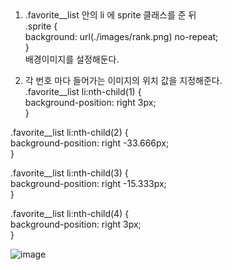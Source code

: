 <!-- sprite 이미지 --><br><br>

1. .favorite__list 안의 li 에 sprite 클래스를 준 뒤 <br>
    .sprite {<br>
      background: url(./images/rank.png) no-repeat;<br>
    }<br>
    배경이미지를 설정해둔다.<br>

2. 각 번호 마다 들어가는 이미지의 위치 값을 지정해준다.<br>
   .favorite__list li:nth-child(1) {<br>
    background-position: right 3px;<br>
  }<br>

  .favorite__list li:nth-child(2) {<br>
    background-position: right -33.666px;<br>
  }<br>


  .favorite__list li:nth-child(3) {<br>
    background-position: right -15.333px;<br>
  }<br>


  .favorite__list li:nth-child(4) {<br>
    background-position: right 3px;<br>
  }<br>

![image](https://github.com/seonyeongyoon/home-work/assets/66238849/b9b6dc5e-2010-4f2e-9bba-045cde7b3f85)
